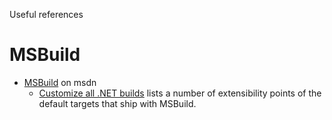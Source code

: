 Useful references

# MSBuild

- [MSBuild](https://docs.microsoft.com/en-us/visualstudio/msbuild/msbuild?view=vs-2019) on msdn
  - [Customize all .NET builds](https://docs.microsoft.com/en-us/visualstudio/msbuild/customize-your-build?view=vs-2019#customize-all-net-builds) lists a number of extensibility points of the default targets that ship with MSBuild.

